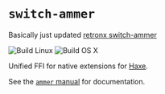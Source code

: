 # `switch-ammer`

Basically just
 updated [retronx switch-ammer](https://github.com/retronx-team/switch-ammer/)

![Build Linux](https://github.com/Aurel300/ammer/workflows/Build%20Linux/badge.svg) ![Build OS X](https://github.com/Aurel300/ammer/workflows/Build%20OS%20X/badge.svg)

Unified FFI for native extensions for [Haxe](https://haxe.org/).

See the [`ammer` manual](https://aurel300.github.io/ammer/) for documentation.
